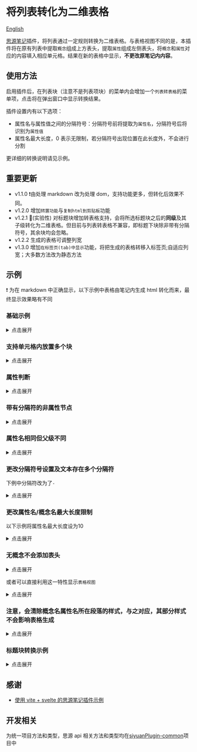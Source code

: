 # 将列表转化为二维表格

[English](./README_en_US.md)

[思源笔记](https://b3log.org/siyuan/)插件，将列表通过一定规则转换为二维表格。与表格视图不同的是，本插件将在原有列表中提取`概念`组成上方表头，提取`属性`组成左侧表头，将`概念`和`属性`对应的内容填入相应单元格。结果在新的表格中显示，**不更改原笔记内内容**。

## 使用方法

启用插件后，在列表块（注意不是列表项块）的菜单内会增加一个`列表转表格`的菜单项，点击将在弹出窗口中显示转换结果。

插件设置内有以下选项：

- 属性名与属性值之间的分隔符号：分隔符号前将提取为`属性名`，分隔符号后将识别为`属性值`
- 属性名最大长度，0 表示无限制，若分隔符号出现位置在此长度外，不会进行分割

更详细的转换说明请见示例。

## 重要更新

- v1.1.0  ❗由处理 markdown 改为处理 dom，支持功能更多，但转化后效果不同。
- v1.2.0  增加`转置功能`与`复制html到剪贴板`功能
- v1.2.1 🚀(实验性) 对标题块增加转表格支持，会将所选标题块之后的**同级**及其子级转化为二维表格。但目前与列表转表格不兼容，即标题下块除非带有分隔符号，其余块均会忽略。
- v1.2.2 生成的表格可调整列宽
- v1.3.0 增加`在标签页(tab)中显示`功能，将把生成的表格转移入标签页;自适应列宽；大多数方法改为静态方法

## 示例

❗ 为在 markdown 中正确显示，以下示例中表格由笔记内生成 html 转化而来，最终显示效果略有不同

### 基础示例

<details>
<summary>点击展开</summary>
<h4>转化前</h4>

- 概念 1

  - 属性 1：属性名与属性值之间应有分隔符号（可在设置中自定义）
  - 属性 2：概念 1-属性 2

- 概念 2

  - 概念 2-1

    - 属性 1：概念、属性均可多级
    - 属性 3

      - 属性 3-1：概念 2-1-属性 3-1
      - 属性 3-2：概念 2-1-属性 3-2

<h4>转化后</h4>
<table border = '1'><colgroup><col></col><col></col><col></col><col></col></colgroup><thead><tr><th colspan="2" rowspan="2" ></th><th colspan="1" rowspan="2" ><p style="display: inline;">概念1</p></th><th colspan="1" rowspan="1" ><p style="display: inline;">概念2</p></th></tr><tr><th colspan="1" rowspan="1" ><p style="display: inline;">概念2-1</p></th></tr></thead><tbody><tr><th colspan="2" rowspan="1" ><p style="display: inline;">属性1</p></th><td colspan="1" rowspan="1" ><p>属性名与属性值之间应有分隔符号（可在设置中自定义）<br /></p></td><td colspan="1" rowspan="1" ><p>概念、属性均可多级<br /></p></td></tr><tr><th colspan="2" rowspan="1" ><p style="display: inline;">属性2</p></th><td colspan="1" rowspan="1" ><p>概念1-属性2<br /></p></td><td colspan="1" rowspan="1" ></td></tr><tr><th colspan="1" rowspan="2" ><p style="display: inline;">属性3</p></th><th colspan="1" rowspan="1" ><p style="display: inline;">属性3-1</p></th><td colspan="1" rowspan="1" ></td><td colspan="1" rowspan="1" ><p>概念2-1-属性3-1<br /></p></td></tr><tr><th colspan="1" rowspan="1" ><p style="display: inline;">属性3-2</p></th><td colspan="1" rowspan="1" ></td><td colspan="1" rowspan="1" ><p>概念2-1-属性3-2<br /></p></td></tr></tbody></table>
</details>

### 支持单元格内放置多个块

<details>
<summary>点击展开</summary>
<h4>转化前</h4>

- 概念 2

  - 属性 1：注意，即使多行也需要分隔符号

    第一行

    第二行

  - 属性 2：

    ###### 这是一个六级标题

    ```ts
    //这是一段代码块
    ```

    $$
    \frac{1}{math}
    $$

<h4>转化后</h4>
<table border = '1'><colgroup><col></col><col></col></colgroup><thead><tr><th colspan="1" rowspan="1" ><p style="display: inline;"></p>
</th><th colspan="1" rowspan="1" ><p style="display: inline;">概念2</p>
</th></tr></thead><tbody><tr><th colspan="1" rowspan="1" ><p style="display: inline;">属性1</p>
</th><td colspan="1" rowspan="1" ><p>注意，即使多行也需要分隔符号<br />
</p>
<p>第一行<br />
</p>
<p>第二行<br />
</p>
</td></tr><tr><th colspan="1" rowspan="1" ><p style="display: inline;">属性2</p>
</th><td colspan="1" rowspan="1" ><p></p>
<h6>这是一个六级标题</h6>
<pre><code class="language-ts">//这是一段代码块
</code></pre>
<div class="language-math" id="20230812204926-mjh0pnh">\frac{1}{math}</div>
</td></tr></tbody></table>
</details>

### 属性判断

<details>
<summary>点击展开</summary>
<h4>转化前</h4>

- 概念 1

  - 属性 3

    - 属性 3-1：因在概念 2 中，属性 3 与属性 1 同级，会被判断为属性
    - 属性 3-2：概念 1-属性 3-2

- 概念 2

  - 属性 1：概念 2-属性 1
  - 属性 3

    - 属性 3-2：概念 2-属性 3-2

<h4>转化后</h4>

<table border = '1'><colgroup><col></col><col></col><col></col><col></col></colgroup><thead><tr><th colspan="2" rowspan="1" ><p style="display: inline;"></p>
</th><th colspan="1" rowspan="1" ><p style="display: inline;">概念1</p>
</th><th colspan="1" rowspan="1" ><p style="display: inline;">概念2</p>
</th></tr></thead><tbody><tr><th colspan="1" rowspan="2" ><p style="display: inline;">属性3</p>
</th><th colspan="1" rowspan="1" ><p style="display: inline;">属性3-1</p>
</th><td colspan="1" rowspan="1" ><p>因在概念2中，属性3与属性1同级，会被判断为属性<br />
</p>
</td><td colspan="1" rowspan="1" ></td></tr><tr><th colspan="1" rowspan="1" ><p style="display: inline;">属性3-2</p>
</th><td colspan="1" rowspan="1" ><p>概念1-属性3-2<br />
</p>
</td><td colspan="1" rowspan="1" ><p>概念2-属性3-2<br />
</p>
</td></tr><tr><th colspan="2" rowspan="1" ><p style="display: inline;">属性1</p>
</th><td colspan="1" rowspan="1" ></td><td colspan="1" rowspan="1" ><p>概念2-属性1<br />
</p>
</td></tr></tbody></table>
</details>

### 带有分隔符的非属性节点

<details>
<summary>点击展开</summary>
<h4>转化前</h4>

- 概念 1

  - 概念 1-1：非属性节点分隔符后文本不会放入表格

    - 属性 1：概念 1-属性 1

  - 概念 1-2

    - 属性 1：概念 1-2-属性 1

 <h4>转化后</h4>

<table border = '1'><colgroup><col></col><col></col><col></col></colgroup><thead><tr><th colspan="1" rowspan="2" ><p style="display: inline;"></p>
</th><th colspan="2" rowspan="1" ><p style="display: inline;">概念1</p>
</th></tr><tr><th colspan="1" rowspan="1" ><p style="display: inline;">概念1-1</p>
</th><th colspan="1" rowspan="1" ><p style="display: inline;">概念1-2</p>
</th></tr></thead><tbody><tr><th colspan="1" rowspan="1" ><p style="display: inline;">属性1</p>
</th><td colspan="1" rowspan="1" ><p>概念1-属性1<br />
</p>
</td><td colspan="1" rowspan="1" ><p>概念1-2-属性1<br />
</p>
</td></tr></tbody></table>

</details>

### 属性名相同但父级不同

<details>
<summary>点击展开</summary>
<h4>转化前</h4>

- 概念 1

  - 属性 1：概念 1-属性 1
  - 属性 5

    - 属性 6-2：属性同名但路径不同，可处理（属性 5-属性 6-2）

  - 属性 6

    - 属性 5-1：属性同名但路径不同，可处理（属性 6-属性 5-1）

- 概念 2

  - 属性 5

    - 属性 5-1：概念 2-属性 5-1

  - 属性 6

    - 属性 6-1：概念 2-属性 6-1

<h4>转化后</h4>
<table border = '1'><colgroup><col></col><col></col><col></col><col></col></colgroup><thead><tr><th colspan="2" rowspan="1" ><p style="display: inline;"></p>
</th><th colspan="1" rowspan="1" ><p style="display: inline;">概念1</p>
</th><th colspan="1" rowspan="1" ><p style="display: inline;">概念2</p>
</th></tr></thead><tbody><tr><th colspan="2" rowspan="1" ><p style="display: inline;">属性1</p>
</th><td colspan="1" rowspan="1" ><p>概念1-属性1<br />
</p>
</td><td colspan="1" rowspan="1" ></td></tr><tr><th colspan="1" rowspan="2" ><p style="display: inline;">属性5</p>
</th><th colspan="1" rowspan="1" ><p style="display: inline;">属性6-2</p>
</th><td colspan="1" rowspan="1" ><p>属性同名但路径不同，可处理（属性5-属性6-2）<br />
</p>
</td><td colspan="1" rowspan="1" ></td></tr><tr><th colspan="1" rowspan="1" ><p style="display: inline;">属性5-1</p>
</th><td colspan="1" rowspan="1" ></td><td colspan="1" rowspan="1" ><p>概念2-属性5-1<br />
</p>
</td></tr><tr><th colspan="1" rowspan="2" ><p style="display: inline;">属性6</p>
</th><th colspan="1" rowspan="1" ><p style="display: inline;">属性5-1</p>
</th><td colspan="1" rowspan="1" ><p>属性同名但路径不同，可处理（属性6-属性5-1）<br />
</p>
</td><td colspan="1" rowspan="1" ></td></tr><tr><th colspan="1" rowspan="1" ><p style="display: inline;">属性6-1</p>
</th><td colspan="1" rowspan="1" ></td><td colspan="1" rowspan="1" ><p>概念2-属性6-1<br />
</p>
</td></tr></tbody></table>
</details>

### 更改分隔符号设置及文本存在多个分隔符

下例中分隔符改为了`-`

<details>
<summary>点击展开</summary>
<h4>转化前</h4>

* 概念1

  * 属性1-概念1-属性1
* 概念2

  * 属性1-概念2-属性2

<h4>转化后</h4>

<table border = '1'><colgroup><col></col><col></col><col></col></colgroup><thead><tr><th colspan="1" rowspan="1" ><p style="display: inline;"></p>
</th><th colspan="1" rowspan="1" ><p style="display: inline;">概念1</p>
</th><th colspan="1" rowspan="1" ><p style="display: inline;">概念2</p>
</th></tr></thead><tbody><tr><th colspan="1" rowspan="1" ><p style="display: inline;">属性1</p>
</th><td colspan="1" rowspan="1" ><p>概念1-属性1<br />
</p>
</td><td colspan="1" rowspan="1" ><p>概念2-属性2<br />
</p>
</td></tr></tbody></table>
</details>

### 更改属性名/概念名最大长度限制

以下示例将属性名最大长度设为10

<details>
<summary>点击展开</summary>
<h4>转化前</h4>

* 概念1

  * 这是一个很长的概念名，包含分隔符：分隔符以后内容

    * 属性1：概念1-1-属性1
  * 概念1-2

    * 属性1：概念1-2-属性1

<h4>转化后</h4>

<table border = '1'><colgroup><col></col><col></col><col></col></colgroup><thead><tr><th colspan="1" rowspan="2" ><p style="display: inline;"></p>
</th><th colspan="2" rowspan="1" ><p style="display: inline;">概念1</p>
</th></tr><tr><th colspan="1" rowspan="1" ><p style="display: inline;">这是一个很长的概念名，包含分隔符：分隔符以后内容</p>
</th><th colspan="1" rowspan="1" ><p style="display: inline;">概念1-2</p>
</th></tr></thead><tbody><tr><th colspan="1" rowspan="1" ><p style="display: inline;">属性1</p>
</th><td colspan="1" rowspan="1" ><p>概念1-1-属性1<br />
</p>
</td><td colspan="1" rowspan="1" ><p>概念1-2-属性1<br />
</p>
</td></tr></tbody></table>
</details>

### 无概念不会添加表头

<details>
<summary>点击展开</summary>
<h4>转化前</h4>

* 属性1：属性1内容
* 属性2：属性2内容

<h4>转化后</h4>

<table border = '1'><colgroup><col></col><col></col></colgroup><thead><tr><th colspan="1" rowspan="1" ><p style="display: inline;">属性1</p>
</th><td colspan="1" rowspan="1" ><p>属性1内容<br />
</p>
</td></tr></thead><tbody><tr><th colspan="1" rowspan="1" ><p style="display: inline;">属性2</p>
</th><td colspan="1" rowspan="1" ><p>属性2内容<br />
</p>
</td></tr></tbody></table>
</details>

或者可以直接利用这一特性显示`表格视图`

<details>
<summary>点击展开</summary>
<h4>转化前</h4>

* 占位符，无子节点会被视为属性
* 1级

  * 1-1级：1-1级内容
  * 1-2级：1-2级内容

    * 1-2-3级：1-2-3级内容

<h4>转化后</h4>
<table border = '1'><colgroup><col></col><col></col><col></col><col></col></colgroup><thead><tr><th colspan="3" rowspan="1" ><p style="display: inline;">占位符，无子节点会被视为属性</p>
</th><td colspan="1" rowspan="1" ></td></tr></thead><tbody><tr><th colspan="1" rowspan="2" ><p style="display: inline;">1级</p>
</th><th colspan="2" rowspan="1" ><p style="display: inline;">1-1级</p>
</th><td colspan="1" rowspan="1" ><p>1-1级内容<br />
</p>
</td></tr><tr><th colspan="1" rowspan="1" ><p style="display: inline;">1-2级</p>
</th><th colspan="1" rowspan="1" ><p style="display: inline;">1-2-3级</p>
</th><td colspan="1" rowspan="1" ><p>1-2-3级内容<br />
</p>
</td></tr></tbody></table>
</details>

### 注意，会清除概念名属性名所在段落的样式，与之对应，其部分样式不会影响表格生成

<details>
<summary>点击展开</summary>
<h4>转化前</h4>

* 概念1

  * *属性*1：

    概**<u>念1-属性</u>**2

    第*二行*
  * 属<u>性2</u>：概念1-属性2
  * ^属性^3：概念1-属性3
* 概念2

  * 概念2-1

    * 属==性1==：概念2-1-~~属性1~~
    * 属`性2`：概念<kbd>2-1-属性</kbd>2
    * 属**性3**：概念2-属性3

<h4>转化后</h4>

<table border = '1'><colgroup><col></col><col></col><col></col></colgroup><thead><tr><th colspan="1" rowspan="2" ><p style="display: inline;"></p>
</th><th colspan="1" rowspan="2" ><p style="display: inline;">概念1</p>
</th><th colspan="1" rowspan="1" ><p style="display: inline;">概念2</p>
</th></tr><tr><th colspan="1" rowspan="1" ><p style="display: inline;">概念2-1</p>
</th></tr></thead><tbody><tr><th colspan="1" rowspan="1" ><p style="display: inline;">属性1</p>
</th><td colspan="1" rowspan="1" ><p>​<br />
</p>
<p>概<span data-type="strong u">念1-属性</span>2<br />
</p>
<p>第<span data-type="em">二行</span><br />
</p>
</td><td colspan="1" rowspan="1" ><p>概念2-1-属性1​<br />
</p>
</td></tr><tr><th colspan="1" rowspan="1" ><p style="display: inline;">属性2</p>
</th><td colspan="1" rowspan="1" ><p>概念1-属性2​<br />
</p>
</td><td colspan="1" rowspan="1" ></td></tr><tr><th colspan="1" rowspan="1" ><p style="display: inline;">属性3</p>
</th><td colspan="1" rowspan="1" ><p>概念1-属性3​<br />
</p>
</td><td colspan="1" rowspan="1" ><p>概念2-属性3​<br />
</p>
</td></tr><tr><th colspan="1" rowspan="1" ><p style="display: inline;">属性2</p>
</th><td colspan="1" rowspan="1" ></td><td colspan="1" rowspan="1" ><p>概念​2-1-属性​2​<br />
</p>
</td></tr></tbody></table>
</details>

### 标题块转换示例

<details>
<summary>点击展开</summary>
<h4>转化前</h4>

---

#### 一级节点2

##### 二级节点2-1

属性1：二级节点2-1属性1内容

属性2：二级节点2-2属性2内容

##### 二级节点2-2

属性1：二级节点2-2属性1内容

二级节点中的一段不相关内容

#### 一级节点1

属性1：一级节点1属性1内容

属性2：一级节点2属性2内容

一级节点中的一段不相关的内容

### 遇到上一层级停止扫描

一段内容

---

<h4>转化后</h4>

<table border = '1'><colgroup><col></col><col></col><col></col><col></col></colgroup><thead><tr><th colspan="1" rowspan="2" ><p style="display: inline;"></p>
</th><th colspan="2" rowspan="1" ><p style="display: inline;">一级节点2</p>
</th><th colspan="1" rowspan="2" ><p style="display: inline;">一级节点1</p>
</th></tr><tr><th colspan="1" rowspan="1" ><p style="display: inline;">二级节点2-1</p>
</th><th colspan="1" rowspan="1" ><p style="display: inline;">二级节点2-2</p>
</th></tr></thead><tbody><tr><th colspan="1" rowspan="1" ><p style="display: inline;">属性1</p>
</th><td colspan="1" rowspan="1" ><p>二级节点2-1属性1内容​<br />
</p>
</td><td colspan="1" rowspan="1" ><p>二级节点2-2属性1内容​<br />
</p>
</td><td colspan="1" rowspan="1" ><p>一级节点1属性1内容​<br />
</p>
</td></tr><tr><th colspan="1" rowspan="1" ><p style="display: inline;">属性2</p>
</th><td colspan="1" rowspan="1" ><p>二级节点2-2属性2内容​<br />
</p>
</td><td colspan="1" rowspan="1" ></td><td colspan="1" rowspan="1" ><p>一级节点2属性2内容​<br />
</p>
</td></tr></tbody></table>
</details>

## 感谢

- [使用 vite + svelte 的思源笔记插件示例
  ](https://github.com/siyuan-note/plugin-sample-vite-svelte)

## 开发相关

为统一项目方法和类型，思源 api 相关方法和类型均在[siyuanPlugin-common](https://github.com/etchnight/siyuanPlugin-common)项目中
